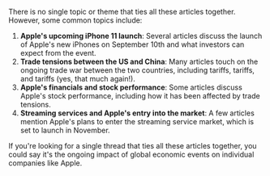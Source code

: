 There is no single topic or theme that ties all these articles together. However, some common topics include:

1. **Apple's upcoming iPhone 11 launch**: Several articles discuss the launch of Apple's new iPhones on September 10th and what investors can expect from the event.
2. **Trade tensions between the US and China**: Many articles touch on the ongoing trade war between the two countries, including tariffs, tariffs, and tariffs (yes, that much again!).
3. **Apple's financials and stock performance**: Some articles discuss Apple's stock performance, including how it has been affected by trade tensions.
4. **Streaming services and Apple's entry into the market**: A few articles mention Apple's plans to enter the streaming service market, which is set to launch in November.

If you're looking for a single thread that ties all these articles together, you could say it's the ongoing impact of global economic events on individual companies like Apple.